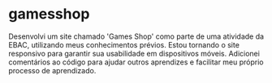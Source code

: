 # gamesshop
Desenvolvi um site chamado 'Games Shop' como parte de uma atividade da EBAC, utilizando meus conhecimentos prévios. Estou tornando o site responsivo para garantir sua usabilidade em dispositivos móveis. Adicionei comentários ao código para ajudar outros aprendizes e facilitar meu próprio processo de aprendizado.
